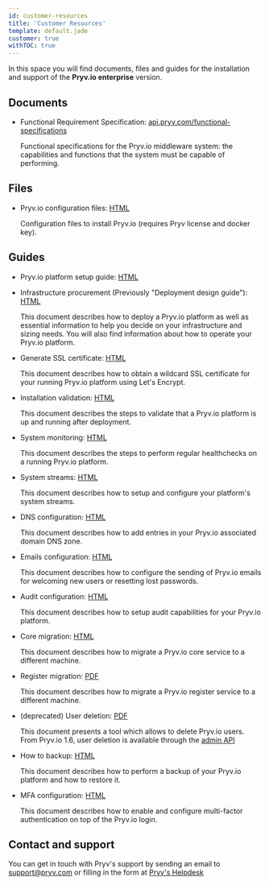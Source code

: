 ```yaml
---
id: customer-resources
title: 'Customer Resources'
template: default.jade
customer: true
withTOC: true
---
```


In this space you will find documents, files and guides for the installation and support of the **Pryv.io enterprise** version.

## Documents

- Functional Requirement Specification: [api.pryv.com/functional-specifications](/functional-specifications/)

  Functional specifications for the Pryv.io middleware system: the capabilities and functions that the system must be capable of performing.

## Files

- Pryv.io configuration files: [HTML](https://api.pryv.com/config-template-pryv.io/)

  Configuration files to install Pryv.io (requires Pryv license and docker key).

## Guides

- Pryv.io platform setup guide: [HTML](/customer-resources/pryv.io-setup/)

- Infrastructure procurement (Previously "Deployment design guide"): [HTML](/customer-resources/infrastructure-procurement/)

  This document describes how to deploy a Pryv.io platform as well as essential information to help you decide on your infrastructure and sizing needs.
  You will also find information about how to operate your Pryv.io platform.

- Generate SSL certificate: [HTML](/customer-resources/ssl-certificate/)

  This document describes how to obtain a wildcard SSL certificate for your running Pryv.io platform using Let's Encrypt.

- Installation validation: [HTML](/customer-resources/platform-validation/)

  This document describes the steps to validate that a Pryv.io platform is up and running after deployment.

- System monitoring: [HTML](/customer-resources/healthchecks/)

  This document describes the steps to perform regular healthchecks on a running Pryv.io platform.

- System streams: [HTML](/customer-resources/system-streams/)

  This document describes how to setup and configure your platform's system streams.

- DNS configuration: [HTML](/customer-resources/dns-config/)

  This document describes how to add entries in your Pryv.io associated domain DNS zone.

- Emails configuration: [HTML](/customer-resources/emails-setup/)

  This document describes how to configure the sending of Pryv.io emails for welcoming new users or resetting lost passwords.

- Audit configuration: [HTML](/customer-resources/audit-setup/)

  This document describes how to setup audit capabilities for your Pryv.io platform.

- Core migration: [HTML](/customer-resources/core-migration/)

  This document describes how to migrate a Pryv.io core service to a different machine.

- Register migration: [PDF](/assets/docs/20190604-migrate-register-v1.pdf)

  This document describes how to migrate a Pryv.io register service to a different machine.

- (deprecated) User deletion: [PDF](/assets/docs/20190919-pryv.io-delete-user-v1.pdf)

  This document presents a tool which allows to delete Pryv.io users. From Pryv.io 1.6, user deletion is available through the [admin API](/reference-admin/#delete-user)

- How to backup: [HTML](/customer-resources/backup/)

  This document describes how to perform a backup of your Pryv.io platform and how to restore it.

- MFA configuration: [HTML](/customer-resources/mfa/)

  This document describes how to enable and configure multi-factor authentication on top of the Pryv.io login.

## Contact and support

You can get in touch with Pryv's support by sending an email to [support@pryv.com](mailto:support@pryv.com) or filling in the form at [Pryv's Helpdesk](http://pryv.com/helpdesk/)
